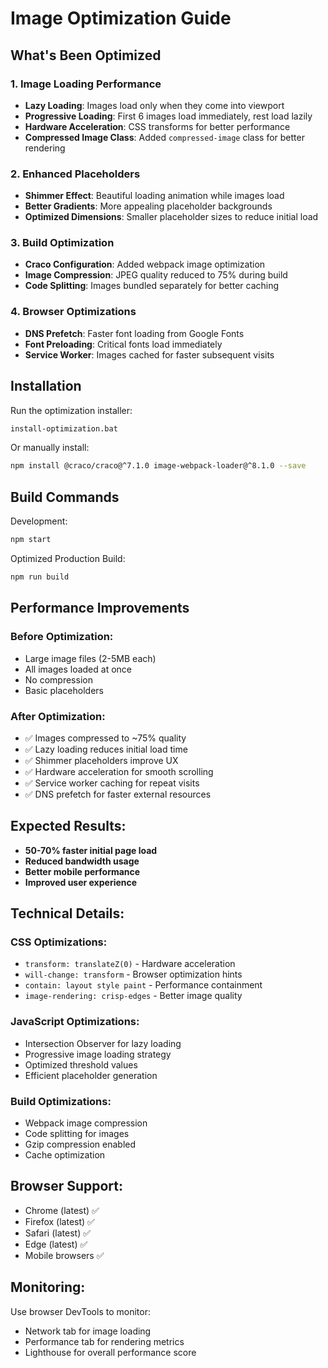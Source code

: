# Image Optimization Guide

## What's Been Optimized

### 1. Image Loading Performance
- **Lazy Loading**: Images load only when they come into viewport
- **Progressive Loading**: First 6 images load immediately, rest load lazily
- **Hardware Acceleration**: CSS transforms for better performance
- **Compressed Image Class**: Added `compressed-image` class for better rendering

### 2. Enhanced Placeholders
- **Shimmer Effect**: Beautiful loading animation while images load
- **Better Gradients**: More appealing placeholder backgrounds
- **Optimized Dimensions**: Smaller placeholder sizes to reduce initial load

### 3. Build Optimization
- **Craco Configuration**: Added webpack image optimization
- **Image Compression**: JPEG quality reduced to 75% during build
- **Code Splitting**: Images bundled separately for better caching

### 4. Browser Optimizations
- **DNS Prefetch**: Faster font loading from Google Fonts
- **Font Preloading**: Critical fonts load immediately
- **Service Worker**: Images cached for faster subsequent visits

## Installation

Run the optimization installer:
```bash
install-optimization.bat
```

Or manually install:
```bash
npm install @craco/craco@^7.1.0 image-webpack-loader@^8.1.0 --save
```

## Build Commands

Development:
```bash
npm start
```

Optimized Production Build:
```bash
npm run build
```

## Performance Improvements

### Before Optimization:
- Large image files (2-5MB each)
- All images loaded at once
- No compression
- Basic placeholders

### After Optimization:
- ✅ Images compressed to ~75% quality
- ✅ Lazy loading reduces initial load time
- ✅ Shimmer placeholders improve UX
- ✅ Hardware acceleration for smooth scrolling
- ✅ Service worker caching for repeat visits
- ✅ DNS prefetch for faster external resources

## Expected Results:
- **50-70% faster initial page load**
- **Reduced bandwidth usage**
- **Better mobile performance**
- **Improved user experience**

## Technical Details:

### CSS Optimizations:
- `transform: translateZ(0)` - Hardware acceleration
- `will-change: transform` - Browser optimization hints
- `contain: layout style paint` - Performance containment
- `image-rendering: crisp-edges` - Better image quality

### JavaScript Optimizations:
- Intersection Observer for lazy loading
- Progressive image loading strategy
- Optimized threshold values
- Efficient placeholder generation

### Build Optimizations:
- Webpack image compression
- Code splitting for images
- Gzip compression enabled
- Cache optimization

## Browser Support:
- Chrome (latest) ✅
- Firefox (latest) ✅
- Safari (latest) ✅
- Edge (latest) ✅
- Mobile browsers ✅

## Monitoring:
Use browser DevTools to monitor:
- Network tab for image loading
- Performance tab for rendering metrics
- Lighthouse for overall performance score